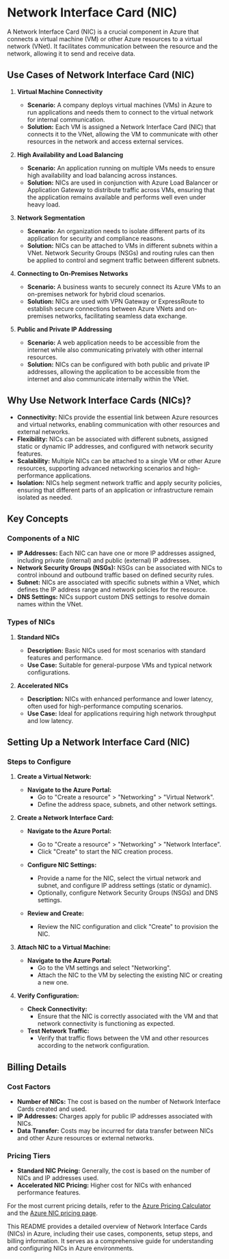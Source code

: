 # Network Interface Card (NIC)

A Network Interface Card (NIC) is a crucial component in Azure that connects a virtual machine (VM) or other Azure resources to a virtual network (VNet). It facilitates communication between the resource and the network, allowing it to send and receive data.

## Use Cases of Network Interface Card (NIC)

1. **Virtual Machine Connectivity**
   - **Scenario:** A company deploys virtual machines (VMs) in Azure to run applications and needs them to connect to the virtual network for internal communication.
   - **Solution:** Each VM is assigned a Network Interface Card (NIC) that connects it to the VNet, allowing the VM to communicate with other resources in the network and access external services.

2. **High Availability and Load Balancing**
   - **Scenario:** An application running on multiple VMs needs to ensure high availability and load balancing across instances.
   - **Solution:** NICs are used in conjunction with Azure Load Balancer or Application Gateway to distribute traffic across VMs, ensuring that the application remains available and performs well even under heavy load.

3. **Network Segmentation**
   - **Scenario:** An organization needs to isolate different parts of its application for security and compliance reasons.
   - **Solution:** NICs can be attached to VMs in different subnets within a VNet. Network Security Groups (NSGs) and routing rules can then be applied to control and segment traffic between different subnets.

4. **Connecting to On-Premises Networks**
   - **Scenario:** A business wants to securely connect its Azure VMs to an on-premises network for hybrid cloud scenarios.
   - **Solution:** NICs are used with VPN Gateway or ExpressRoute to establish secure connections between Azure VNets and on-premises networks, facilitating seamless data exchange.

5. **Public and Private IP Addressing**
   - **Scenario:** A web application needs to be accessible from the internet while also communicating privately with other internal resources.
   - **Solution:** NICs can be configured with both public and private IP addresses, allowing the application to be accessible from the internet and also communicate internally within the VNet.

## Why Use Network Interface Cards (NICs)?

- **Connectivity:** NICs provide the essential link between Azure resources and virtual networks, enabling communication with other resources and external networks.
- **Flexibility:** NICs can be associated with different subnets, assigned static or dynamic IP addresses, and configured with network security features.
- **Scalability:** Multiple NICs can be attached to a single VM or other Azure resources, supporting advanced networking scenarios and high-performance applications.
- **Isolation:** NICs help segment network traffic and apply security policies, ensuring that different parts of an application or infrastructure remain isolated as needed.

## Key Concepts

### Components of a NIC

- **IP Addresses:** Each NIC can have one or more IP addresses assigned, including private (internal) and public (external) IP addresses.
- **Network Security Groups (NSGs):** NSGs can be associated with NICs to control inbound and outbound traffic based on defined security rules.
- **Subnet:** NICs are associated with specific subnets within a VNet, which defines the IP address range and network policies for the resource.
- **DNS Settings:** NICs support custom DNS settings to resolve domain names within the VNet.

### Types of NICs

1. **Standard NICs**
   - **Description:** Basic NICs used for most scenarios with standard features and performance.
   - **Use Case:** Suitable for general-purpose VMs and typical network configurations.

2. **Accelerated NICs**
   - **Description:** NICs with enhanced performance and lower latency, often used for high-performance computing scenarios.
   - **Use Case:** Ideal for applications requiring high network throughput and low latency.

## Setting Up a Network Interface Card (NIC)

### Steps to Configure

1. **Create a Virtual Network:**

   - **Navigate to the Azure Portal:**
     - Go to "Create a resource" > "Networking" > "Virtual Network".
     - Define the address space, subnets, and other network settings.

2. **Create a Network Interface Card:**

   - **Navigate to the Azure Portal:**
     - Go to "Create a resource" > "Networking" > "Network Interface".
     - Click "Create" to start the NIC creation process.

   - **Configure NIC Settings:**
     - Provide a name for the NIC, select the virtual network and subnet, and configure IP address settings (static or dynamic).
     - Optionally, configure Network Security Groups (NSGs) and DNS settings.

   - **Review and Create:**
     - Review the NIC configuration and click "Create" to provision the NIC.

3. **Attach NIC to a Virtual Machine:**

   - **Navigate to the Azure Portal:**
     - Go to the VM settings and select "Networking".
     - Attach the NIC to the VM by selecting the existing NIC or creating a new one.

4. **Verify Configuration:**

   - **Check Connectivity:**
     - Ensure that the NIC is correctly associated with the VM and that network connectivity is functioning as expected.
   - **Test Network Traffic:**
     - Verify that traffic flows between the VM and other resources according to the network configuration.

## Billing Details

### Cost Factors

- **Number of NICs:** The cost is based on the number of Network Interface Cards created and used.
- **IP Addresses:** Charges apply for public IP addresses associated with NICs.
- **Data Transfer:** Costs may be incurred for data transfer between NICs and other Azure resources or external networks.

### Pricing Tiers

- **Standard NIC Pricing:** Generally, the cost is based on the number of NICs and IP addresses used.
- **Accelerated NIC Pricing:** Higher cost for NICs with enhanced performance features.

For the most current pricing details, refer to the [Azure Pricing Calculator](https://azure.microsoft.com/en-us/pricing/calculator/) and the [Azure NIC pricing page](https://azure.microsoft.com/en-us/pricing/details/network-interface/).

This README provides a detailed overview of Network Interface Cards (NICs) in Azure, including their use cases, components, setup steps, and billing information. It serves as a comprehensive guide for understanding and configuring NICs in Azure environments.
